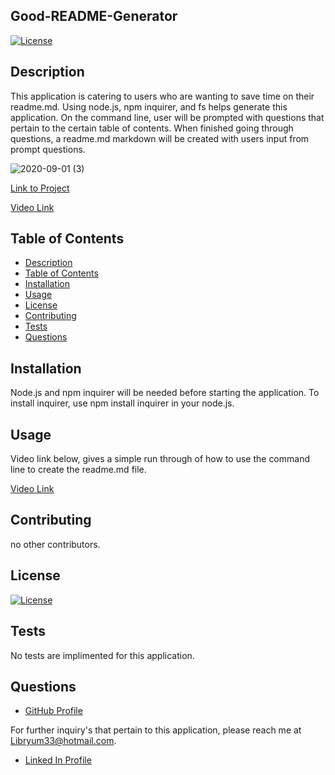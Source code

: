  

## Good-README-Generator

[![License](https://img.shields.io/badge/License-BSD%203--Clause-blue.svg)](https://opensource.org/licenses/BSD-3-Clause)

## Description

This application is catering to users who are wanting to save time on their readme.md.
Using node.js, npm inquirer, and fs helps generate this application. On the command line, user will be prompted with questions that pertain to the certain table of contents. When finished going through questions, a readme.md markdown will be created with users input from prompt questions.

![2020-09-01 (3)](https://user-images.githubusercontent.com/65925169/91941061-6ff44c00-ecad-11ea-8ec1-9dbe5616bc09.png)

[Link to Project](https://mando619.github.io/Good-README-Generator/)

[Video Link](https://youtu.be/ih5cmxRKDYw)

## Table of Contents

* [Description](#description)
* [Table of Contents](#installation)
* [Installation](#installation)
* [Usage](#usage)
* [License](#license)
* [Contributing](#contributing)
* [Tests](#test)
* [Questions](#questions)

## Installation

Node.js and npm inquirer will be needed before starting the application. To install
inquirer, use npm install inquirer in your node.js.

## Usage 

Video link below, gives a simple run through of how to use the command line to create the readme.md file.

[Video Link](https://youtu.be/ih5cmxRKDYw)

## Contributing

no other contributors. 

## License

[![License](https://img.shields.io/badge/License-BSD%203--Clause-blue.svg)](https://opensource.org/licenses/BSD-3-Clause)


## Tests

No tests are implimented for this application.

## Questions

- [GitHub Profile](https://github.com/Mando619)

For further inquiry's that pertain to this application, 
please reach me at Libryum33@hotmail.com.

- [Linked In Profile](https://www.linkedin.com/in/armando-estrada-0a5304118/)
